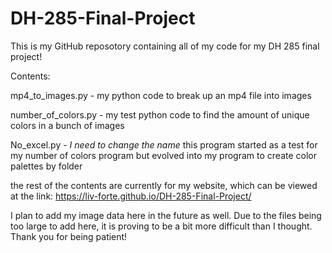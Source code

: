 # DH-285-Final-Project
This is my GitHub reposotory containing all of my code for my DH 285 final project! 

Contents: 

mp4_to_images.py - my python code to break up an mp4 file into images

number_of_colors.py - my test python code to find the amount of unique colors in a bunch of images

No_excel.py - *I need to change the name* this program started as a test for my number of colors program but evolved into my program to create color palettes by folder

the rest of the contents are currently for my website, which can be viewed at the link:
https://liv-forte.github.io/DH-285-Final-Project/

I plan to add my image data here in the future as well. Due to the files being too large to add here, it is proving to be a bit more difficult than I thought. Thank you for being patient!
